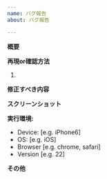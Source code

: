 ```yaml
---
name: バグ報告
about: バグ報告

---
```


**概要**


**再現or確認方法**

1. 

**修正すべき内容**

**スクリーンショット**

**実行環境:**
 - Device: [e.g. iPhone6]
 - OS: [e.g. iOS]
 - Browser [e.g. chrome, safari]
 - Version [e.g. 22]

**その他**

